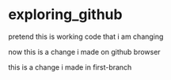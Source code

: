 # exploring_github
pretend this is working code that i am changing

now this is a change i made on github browser

this is a change i made in first-branch

